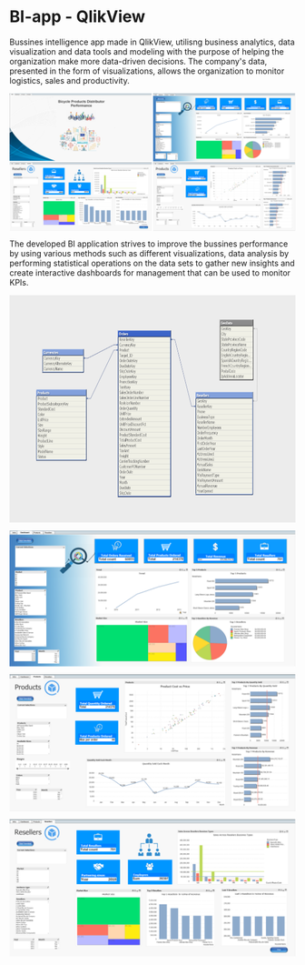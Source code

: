 # BI-app - QlikView
Bussines intelligence app made in QlikView, utilisng business analytics, data visualization and data tools and modeling with the purpose of helping the organization make more data-driven decisions. The company's data, presented in the form of visualizations, allows the organization to monitor logistics, sales and productivity.

<p align="center">
<img align="center" src="https://github.com/PmnAngelov/BI-app/blob/main/imgs/Overall.png" />
</p>


The developed BI application strives to improve the bussines performance by using various methods such as different visualizations, data analysis by performing statistical operations on the data sets to gather new insights and create interactive dashboards for management that can be used to monitor KPIs.


<p align="center">
<img align="center" src="https://github.com/PmnAngelov/BI-app/blob/main/imgs/Tables.PNG" width="800" height="400" />
</p>


<p align="center">
<img align="center" src="https://github.com/PmnAngelov/BI-app/blob/main/imgs/MainDashboard.PNG " />
</p>


<p align="center">
<img align="center" src="https://github.com/PmnAngelov/BI-app/blob/main/imgs/Products.PNG" />
</p>

<p align="center">
<img align="center" src="https://github.com/PmnAngelov/BI-app/blob/main/imgs/Resellers.PNG" />
</p>








